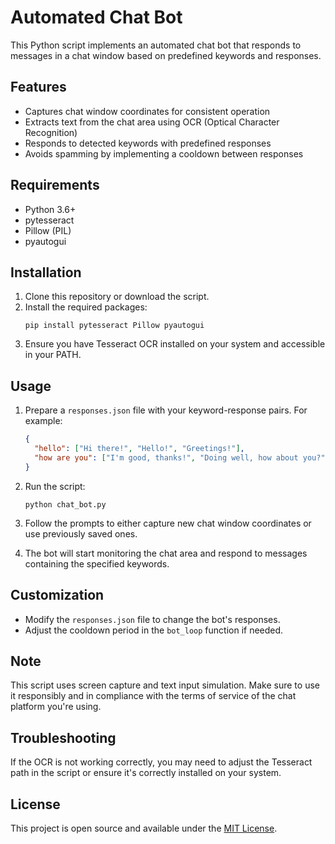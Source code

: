# Automated Chat Bot

This Python script implements an automated chat bot that responds to messages in a chat window based on predefined keywords and responses.

## Features

- Captures chat window coordinates for consistent operation
- Extracts text from the chat area using OCR (Optical Character Recognition)
- Responds to detected keywords with predefined responses
- Avoids spamming by implementing a cooldown between responses

## Requirements

- Python 3.6+
- pytesseract
- Pillow (PIL)
- pyautogui

## Installation

1. Clone this repository or download the script.
2. Install the required packages:
   ```
   pip install pytesseract Pillow pyautogui
   ```
3. Ensure you have Tesseract OCR installed on your system and accessible in your PATH.

## Usage

1. Prepare a `responses.json` file with your keyword-response pairs. For example:
   ```json
   {
     "hello": ["Hi there!", "Hello!", "Greetings!"],
     "how are you": ["I'm good, thanks!", "Doing well, how about you?"]
   }
   ```

2. Run the script:
   ```
   python chat_bot.py
   ```

3. Follow the prompts to either capture new chat window coordinates or use previously saved ones.

4. The bot will start monitoring the chat area and respond to messages containing the specified keywords.

## Customization

- Modify the `responses.json` file to change the bot's responses.
- Adjust the cooldown period in the `bot_loop` function if needed.

## Note

This script uses screen capture and text input simulation. Make sure to use it responsibly and in compliance with the terms of service of the chat platform you're using.

## Troubleshooting

If the OCR is not working correctly, you may need to adjust the Tesseract path in the script or ensure it's correctly installed on your system.

## License

This project is open source and available under the [MIT License](LICENSE).